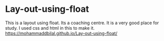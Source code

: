# Lay-out-using-float
This is a layout using float. Its a coaching centre. It is a very good place for study.
I used css and html in this to make it.
https://mohammaddbilal.github.io/Lay-out-using-float/
